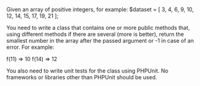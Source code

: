 Given an array of positive integers, for example:
$dataset = [ 3, 4, 6, 9, 10, 12, 14, 15, 17, 19, 21 ];

You need to write a class that contains one or more public methods that, using different methods if there are several (more is better), return the smallest number in the array after the passed argument or -1 in case of an error. For example:

f(11) => 10
f(14) => 12

You also need to write unit tests for the class using PHPUnit. No frameworks or libraries other than PHPUnit should be used.
